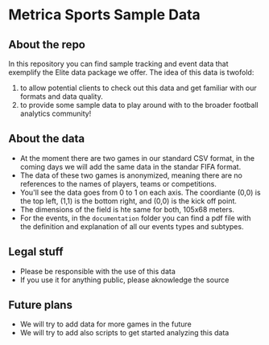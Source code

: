 # Metrica Sports Sample Data

## About the repo
In this repository you can find sample tracking and event data that exemplify the Elite data package we offer. The idea of this data is twofold: 
1. to allow potential clients to check out this data and get familiar with our formats and data quality. 
2. to provide some sample data to play around with to the broader football analytics community! 

## About the data
- At the moment there are two games in our standard CSV format, in the coming days we will add the same data in the standar FIFA format. 
- The data of these two games is anonymized, meaning there are no references to the names of players, teams or competitions.
- You'll see the data goes from 0 to 1 on each axis. The coordiante (0,0) is the top left, (1,1) is the bottom right, and (0,0) is the kick off point. 
- The dimensions of the field is hte same for both, 105x68 meters. 
- For the events, in the `documentation` folder you can find a pdf file with the definition and explanation of all our events types and subtypes. 

## Legal stuff
- Please be responsible with the use of this data
- If you use it for anything public, please aknowledge the source

## Future plans
- We will try to add data for more games in the future
- We will try to add also scripts to get started analyzing this data


